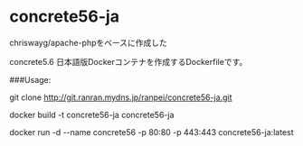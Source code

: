 concrete56-ja
================

chriswayg/apache-phpをベースに作成した

concrete5.6 日本語版Dockerコンテナを作成するDockerfileです。

###Usage:

git clone http://git.ranran.mydns.jp/ranpei/concrete56-ja.git

docker build -t concrete56-ja concrete56-ja

docker run -d --name concrete56 -p 80:80 -p 443:443 concrete56-ja:latest
